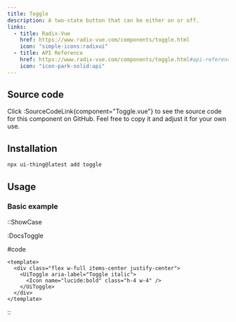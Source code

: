 ```yaml
---
title: Toggle
description: A two-state button that can be either on or off.
links:
  - title: Radix-Vue
    href: https://www.radix-vue.com/components/toggle.html
    icon: "simple-icons:radixui"
  - title: API Reference
    href: https://www.radix-vue.com/components/toggle.html#api-reference
    icon: "icon-park-solid:api"
---
```


## Source code

Click :SourceCodeLink{component="Toggle.vue"} to see the source code for this component on GitHub. Feel free to copy it and adjust it for your own use.

## Installation

```bash
npx ui-thing@latest add toggle
```

## Usage

### Basic example

::ShowCase

:DocsToggle

#code

<!-- automd:file src="../../app/components/content/Docs/Toggle/DocsToggle.vue" code lang="vue" -->

```vue [DocsToggle.vue]
<template>
  <div class="flex w-full items-center justify-center">
    <UiToggle aria-label="Toggle italic">
      <Icon name="lucide:bold" class="h-4 w-4" />
    </UiToggle>
  </div>
</template>
```

<!-- /automd -->

::
